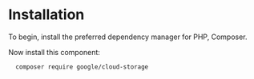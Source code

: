 # Installation

To begin, install the preferred dependency manager for PHP, Composer.

Now install this component:
```bash
  composer require google/cloud-storage
```

